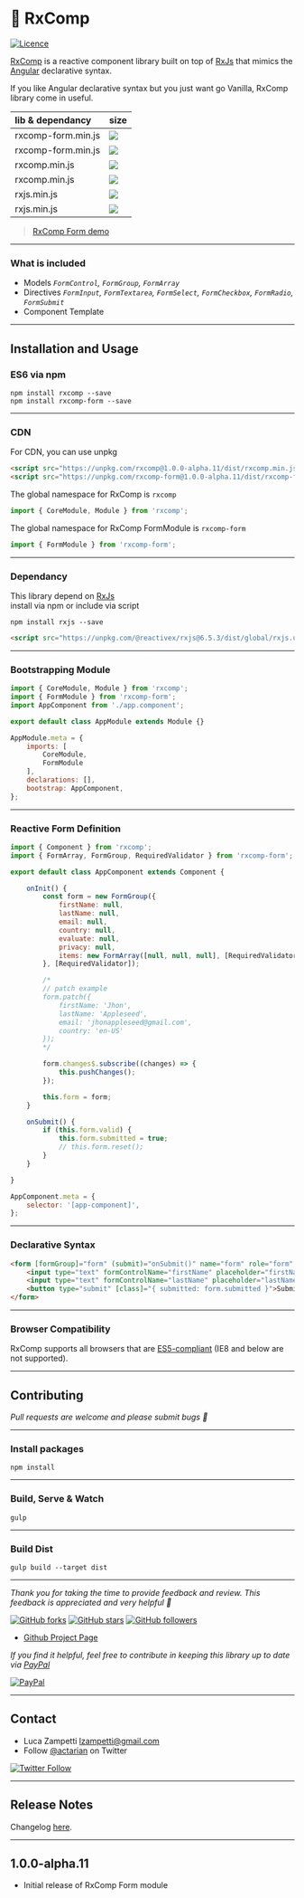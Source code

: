 # 💎 RxComp

[![Licence](https://img.shields.io/github/license/actarian/rxcomp-form.svg)](https://github.com/actarian/rxcomp-form)

[RxComp](https://github.com/actarian/rxcomp) is a reactive component library built on top of [RxJs](https://github.com/ReactiveX/rxjs) that mimics the [Angular](https://angular.io/) declarative syntax. 

If you like Angular declarative syntax but you just want go Vanilla, RxComp library come in useful.

 lib & dependancy    | size
:--------------------|:----------------------------------------------------------------------------------------------|
rxcomp-form.min.js   | ![](https://img.badgesize.io/actarian/rxcomp-form/master/dist/rxcomp-form.min.js.svg?compression=gzip)
rxcomp-form.min.js   | ![](https://img.badgesize.io/actarian/rxcomp-form/master/dist/rxcomp-form.min.js.svg)
rxcomp.min.js        | ![](https://img.badgesize.io/actarian/rxcomp/master/dist/rxcomp.min.js.svg?compression=gzip)
rxcomp.min.js        | ![](https://img.badgesize.io/actarian/rxcomp/master/dist/rxcomp.min.js.svg)
rxjs.min.js          | ![](https://img.badgesize.io/https://unpkg.com/@reactivex/rxjs@6.5.3/dist/global/rxjs.umd.min.js.svg?compression=gzip)
rxjs.min.js          | ![](https://img.badgesize.io/https://unpkg.com/@reactivex/rxjs@6.5.3/dist/global/rxjs.umd.min.js.svg)
 
> [RxComp Form demo](https://actarian.github.io/rxcomp-form/)  

___

### What is included
* Models *```FormControl```, ```FormGroup```, ```FormArray```*
* Directives *```FormInput```, ```FormTextarea```, ```FormSelect```, ```FormCheckbox```, ```FormRadio```, ```FormSubmit```*
* Component Template

___

## Installation and Usage

### ES6 via npm
```
npm install rxcomp --save  
npm install rxcomp-form --save
```
___

### CDN

For CDN, you can use unpkg

```html
<script src="https://unpkg.com/rxcomp@1.0.0-alpha.11/dist/rxcomp.min.js"></script>  
<script src="https://unpkg.com/rxcomp-form@1.0.0-alpha.11/dist/rxcomp-form.min.js"></script>
```

The global namespace for RxComp is `rxcomp`

```javascript
import { CoreModule, Module } from 'rxcomp';
```

The global namespace for RxComp FormModule is `rxcomp-form`

```javascript
import { FormModule } from 'rxcomp-form';
```
___

### Dependancy

This library depend on [RxJs](https://github.com/ReactiveX/rxjs)  
install via npm or include via script  

```
npm install rxjs --save
```

```html
<script src="https://unpkg.com/@reactivex/rxjs@6.5.3/dist/global/rxjs.umd.min.js"></script>
```

___

### Bootstrapping Module

```javascript
import { CoreModule, Module } from 'rxcomp';
import { FormModule } from 'rxcomp-form';
import AppComponent from './app.component';

export default class AppModule extends Module {}

AppModule.meta = {
	imports: [
		CoreModule,
		FormModule
	],
	declarations: [],
	bootstrap: AppComponent,
};
```
___

### Reactive Form Definition

```javascript
import { Component } from 'rxcomp';
import { FormArray, FormGroup, RequiredValidator } from 'rxcomp-form';

export default class AppComponent extends Component {

	onInit() {
		const form = new FormGroup({
			firstName: null,
			lastName: null,
			email: null,
			country: null,
			evaluate: null,
			privacy: null,
			items: new FormArray([null, null, null], [RequiredValidator]),
		}, [RequiredValidator]);

		/*
		// patch example
		form.patch({
			firstName: 'Jhon',
			lastName: 'Appleseed',
			email: 'jhonappleseed@gmail.com',
			country: 'en-US'
		});
		*/

		form.changes$.subscribe((changes) => {
			this.pushChanges();
		});

		this.form = form;
	}

	onSubmit() {
		if (this.form.valid) {
			this.form.submitted = true;
			// this.form.reset();
		}
	}

}

AppComponent.meta = {
	selector: '[app-component]',
};
```
___

### Declarative Syntax

```html
<form [formGroup]="form" (submit)="onSubmit()" name="form" role="form" novalidate autocomplete="off">
	<input type="text" formControlName="firstName" placeholder="firstName" />
	<input type="text" formControlName="lastName" placeholder="lastName" />
	<button type="submit" [class]="{ submitted: form.submitted }">Submit</button>
</form>
```
___
### Browser Compatibility
RxComp supports all browsers that are [ES5-compliant](http://kangax.github.io/compat-table/es5/) (IE8 and below are not supported).
___
## Contributing

*Pull requests are welcome and please submit bugs 🐞*
___

### Install packages
```
npm install
```
___

### Build, Serve & Watch 
```
gulp
```
___

### Build Dist
```
gulp build --target dist
```
___

*Thank you for taking the time to provide feedback and review. This feedback is appreciated and very helpful 🌈*

[![GitHub forks](https://img.shields.io/github/forks/actarian/rxcomp.svg?style=social&label=Fork&maxAge=2592000)](https://gitHub.com/actarian/rxcomp/network/)  [![GitHub stars](https://img.shields.io/github/stars/actarian/rxcomp.svg?style=social&label=Star&maxAge=2592000)](https://GitHub.com/actarian/rxcomp/stargazers/)  [![GitHub followers](https://img.shields.io/github/followers/actarian.svg?style=social&label=Follow&maxAge=2592000)](https://github.com/actarian?tab=followers)

* [Github Project Page](https://github.com/actarian/rxcomp)  

*If you find it helpful, feel free to contribute in keeping this library up to date via [PayPal](https://www.paypal.me/circledev/5)*

[![PayPal](https://www.paypalobjects.com/webstatic/en_US/i/buttons/PP_logo_h_100x26.png)](https://www.paypal.me/circledev/5)
___

## Contact

* Luca Zampetti <lzampetti@gmail.com>
* Follow [@actarian](https://twitter.com/actarian) on Twitter

[![Twitter Follow](https://img.shields.io/twitter/follow/actarian.svg?style=social&label=Follow%20@actarian)](https://twitter.com/actarian)
___

## Release Notes
Changelog [here](https://github.com/actarian/rxcomp-form/blob/master/CHANGELOG.md).

---

## 1.0.0-alpha.11
* Initial release of RxComp Form module


<!--
jsdoc

"template": "templates/default", // same as -t templates/default
"tutorials": "path/to/tutorials" // same as -u path/to/tutorials

-->
